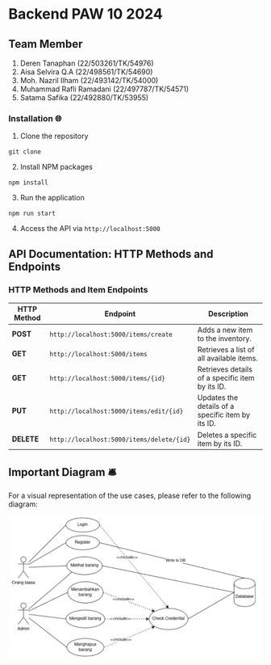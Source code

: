 # Backend PAW 10 2024

## Team Member

1. Deren Tanaphan (22/503261/TK/54976)
2. Aisa Selvira Q.A (22/498561/TK/54690)
3. Moh. Nazril Ilham (22/493142/TK/54000)
4. Muhammad Rafli Ramadani (22/497787/TK/54571)
5. Satama Safika (22/492880/TK/53955)

### Installation 🌐
1. Clone the repository
```
git clone
```
2. Install NPM packages
```
npm install
```
3. Run the application
```
npm run start
```
4. Access the API via `http://localhost:5000`

## API Documentation: HTTP Methods and Endpoints

### HTTP Methods and Item Endpoints

| HTTP Method | Endpoint                                    | Description                                     |
|-------------|---------------------------------------------|-------------------------------------------------|
| **POST**    | `http://localhost:5000/items/create`         | Adds a new item to the inventory.               |
| **GET**     | `http://localhost:5000/items`               | Retrieves a list of all available items.        |
| **GET**     | `http://localhost:5000/items/{id}`          | Retrieves details of a specific item by its ID. |
| **PUT**     | `http://localhost:5000/items/edit/{id}`     | Updates the details of a specific item by its ID. |
| **DELETE**  | `http://localhost:5000/items/delete/{id}`   | Deletes a specific item by its ID.              |



## Important Diagram 🛎️

For a visual representation of the use cases, please refer to the following diagram:

![Use Case Diagram](./use%20case.png)


